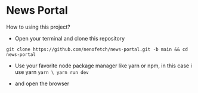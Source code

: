 # News Portal

How to using this project?

- Open your terminal and clone this repository

`
git clone https://github.com/nenofetch/news-portal.git -b main && cd news-portal
`

- Use your favorite node package manager like yarn or npm, in this case i use yarn
`
yarn \
yarn run dev
`

- and open the browser